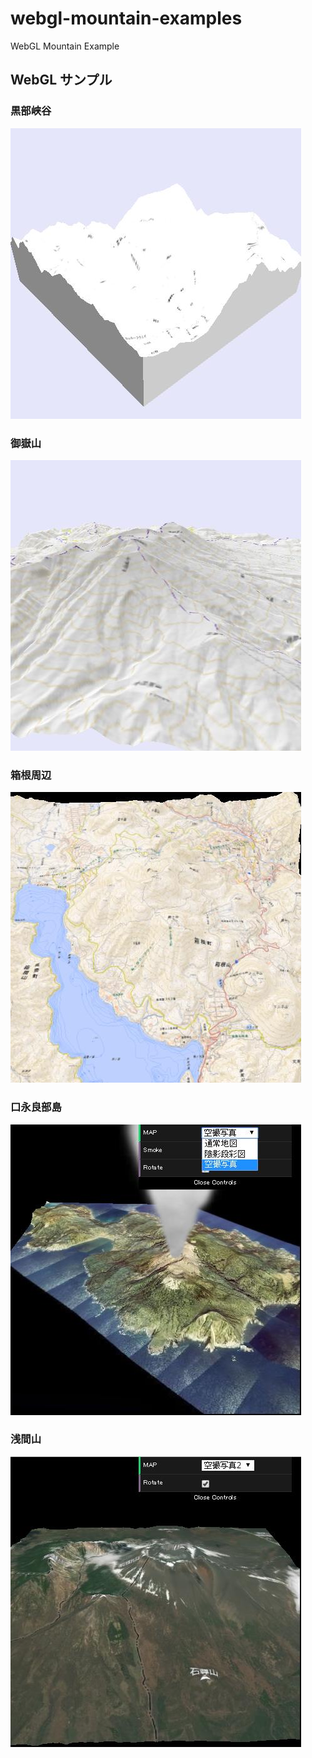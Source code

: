 ﻿# webgl-mountain-examples

WebGL Mountain Example

## WebGL サンプル

### 黒部峡谷

[![地理院地図3Dデータを使ってみるテスト](jsdo.it/cx20/assets/screenshot/l4shv.jpg)](https://cx20.github.io/webgl-mountain-examples/jsdo.it/cx20/l4shv/)

### 御嶽山

[![御嶽山の3Dデータを使ってみるテスト](jsdo.it/cx20/assets/screenshot/6GrB.jpg)](https://cx20.github.io/webgl-mountain-examples/jsdo.it/cx20/6GrB/)

### 箱根周辺

[![箱根周辺の3Dデータを使ってみるテスト](jsdo.it/cx20/assets/screenshot/ljKt.jpg)](https://cx20.github.io/webgl-mountain-examples/jsdo.it/cx20/ljKt/)

### 口永良部島

[![口永良部島の3Dデータを使ってみるテスト](jsdo.it/cx20/assets/screenshot/sk7v.jpg)](https://cx20.github.io/webgl-mountain-examples/jsdo.it/cx20/sk7v/)

### 浅間山

[![浅間山の3Dデータを使ってみるテスト](jsdo.it/cx20/assets/screenshot/6vyu.jpg)](https://cx20.github.io/webgl-mountain-examples/jsdo.it/cx20/6vyu/)
